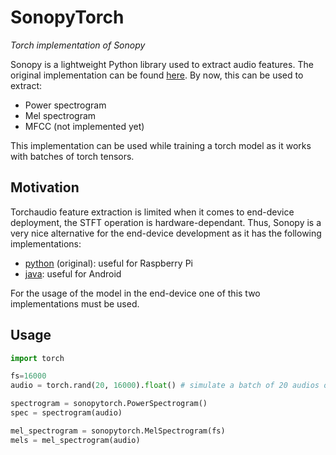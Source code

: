 # SonopyTorch

*Torch implementation of Sonopy*

Sonopy is a lightweight Python library used to extract audio features. The original implementation can be found [here](https://github.com/MycroftAI/sonopy). By now, this can be used to extract:

 - Power spectrogram
 - Mel spectrogram
 - MFCC (not implemented yet)


This implementation can be used while training a torch model as it works with batches of torch tensors.

## Motivation

Torchaudio feature extraction is limited when it comes to end-device deployment, the STFT operation is hardware-dependant. Thus, Sonopy is a very nice alternative for the end-device development as it has the following implementations:

- [python](https://github.com/MycroftAI/sonopy) (original): useful for Raspberry Pi
- [java](https://github.com/mikex86/SonopyJava): useful for Android


For the usage of the model in the end-device one of this two implementations must be used.

## Usage

```python
import torch

fs=16000
audio = torch.rand(20, 16000).float() # simulate a batch of 20 audios of 1s

spectrogram = sonopytorch.PowerSpectrogram()
spec = spectrogram(audio)

mel_spectrogram = sonopytorch.MelSpectrogram(fs)
mels = mel_spectrogram(audio)
```
